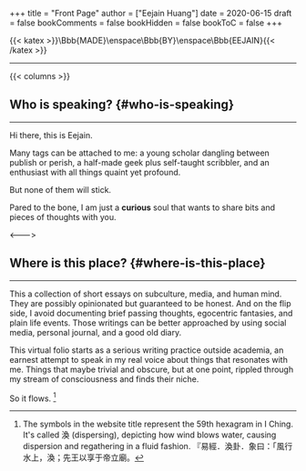 +++
title = "Front Page"
author = ["Eejain Huang"]
date = 2020-06-15
draft = false
bookComments = false
bookHidden = false
bookToC = false
+++

{{< katex >}}\Bbb{MADE}\enspace\Bbb{BY}\enspace\Bbb{EEJAIN}{{< /katex >}}

---

{{< columns >}}


## Who is speaking? {#who-is-speaking}

---
Hi there, this is Eejain.

Many tags can be attached to me: a young scholar dangling between publish or perish, a half-made geek plus self-taught scribbler,  and an enthusiast with all things quaint yet profound.

But none of them will stick.

Pared to the bone, I am just a **curious** soul that wants to share bits and pieces of thoughts with you.

<--->


## Where is this place? {#where-is-this-place}

---

This a collection of short essays on subculture, media, and human mind. They are possibly opinionated but guaranteed to be honest. And on the flip side, I avoid documenting brief passing thoughts, egocentric fantasies, and plain life events. Those writings can be better approached by using social media, personal journal, and a good old diary.

This virtual folio starts as a serious writing practice outside academia, an earnest attempt to speak in my real voice about things that resonates with me. Things that maybe trivial and obscure, but at one point, rippled through my stream of consciousness and finds their niche.

So it flows.&nbsp;[^1]

[^1]: The symbols in the website title represent the 59th hexagram in I Ching. It's called 渙 (dispersing), depicting how wind blows water, causing dispersion and regathering in a fluid fashion. 『易經．渙卦．象曰：「風行水上，渙；先王以享于帝立廟。
